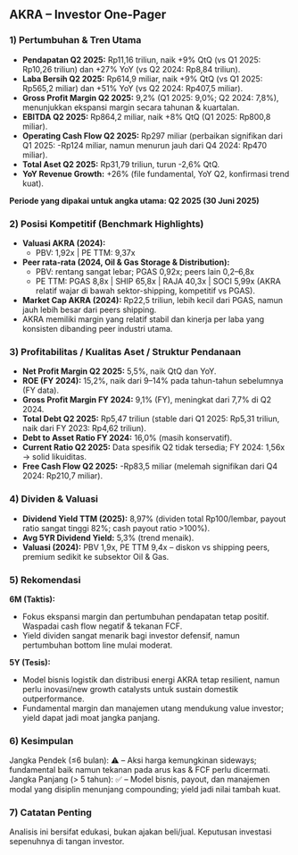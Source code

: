 ## AKRA – Investor One-Pager

### 1) Pertumbuhan & Tren Utama
- **Pendapatan Q2 2025:** Rp11,16 triliun, naik +9% QtQ (vs Q1 2025: Rp10,26 triliun) dan +27% YoY (vs Q2 2024: Rp8,84 triliun).
- **Laba Bersih Q2 2025:** Rp614,9 miliar, naik +9% QtQ (vs Q1 2025: Rp565,2 miliar) dan +51% YoY (vs Q2 2024: Rp407,5 miliar).
- **Gross Profit Margin Q2 2025:** 9,2% (Q1 2025: 9,0%; Q2 2024: 7,8%), menunjukkan ekspansi margin secara tahunan & kuartalan.
- **EBITDA Q2 2025:** Rp864,2 miliar, naik +8% QtQ (Q1 2025: Rp800,8 miliar).
- **Operating Cash Flow Q2 2025:** Rp297 miliar (perbaikan signifikan dari Q1 2025: -Rp124 miliar, namun menurun jauh dari Q4 2024: Rp470 miliar).
- **Total Aset Q2 2025:** Rp31,79 triliun, turun -2,6% QtQ.
- **YoY Revenue Growth:** +26% (file fundamental, YoY Q2, konfirmasi trend kuat).

**Periode yang dipakai untuk angka utama: Q2 2025 (30 Juni 2025)**

### 2) Posisi Kompetitif (Benchmark Highlights)
- **Valuasi AKRA (2024):**
  - PBV: 1,92x | PE TTM: 9,37x
- **Peer rata-rata (2024, Oil & Gas Storage & Distribution):**
  - PBV: rentang sangat lebar; PGAS 0,92x; peers lain 0,2–6,8x
  - PE TTM: PGAS 8,8x | SHIP 65,8x | RAJA 40,3x | SOCI 5,99x (AKRA relatif wajar di bawah sektor-shipping, kompetitif vs PGAS).
- **Market Cap AKRA (2024):** Rp22,5 triliun, lebih kecil dari PGAS, namun jauh lebih besar dari peers shipping.
- AKRA memiliki margin yang relatif stabil dan kinerja per laba yang konsisten dibanding peer industri utama.

### 3) Profitabilitas / Kualitas Aset / Struktur Pendanaan
- **Net Profit Margin Q2 2025:** 5,5%, naik QtQ dan YoY.
- **ROE (FY 2024):** 15,2%, naik dari 9–14% pada tahun-tahun sebelumnya (FY data).
- **Gross Profit Margin FY 2024:** 9,1% (FY), meningkat dari 7,7% di Q2 2024.
- **Total Debt Q2 2025:** Rp5,47 triliun (stable dari Q1 2025: Rp5,31 triliun, naik dari FY 2023: Rp4,62 triliun).
- **Debt to Asset Ratio FY 2024:** 16,0% (masih konservatif).
- **Current Ratio Q2 2025:** Data spesifik Q2 tidak tersedia; FY 2024: 1,56x → solid likuiditas.
- **Free Cash Flow Q2 2025:** -Rp83,5 miliar (melemah signifikan dari Q4 2024: Rp210,7 miliar).

### 4) Dividen & Valuasi
- **Dividend Yield TTM (2025):** 8,97% (dividen total Rp100/lembar, payout ratio sangat tinggi 82%; cash payout ratio >100%).
- **Avg 5YR Dividend Yield:** 5,3% (trend menaik).
- **Valuasi (2024):** PBV 1,9x, PE TTM 9,4x – diskon vs shipping peers, premium sedikit ke subsektor Oil & Gas.

### 5) Rekomendasi
**6M (Taktis):**
- Fokus ekspansi margin dan pertumbuhan pendapatan tetap positif. Waspadai cash flow negatif & tekanan FCF.
- Yield dividen sangat menarik bagi investor defensif, namun pertumbuhan bottom line mulai moderat.

**5Y (Tesis):**
- Model bisnis logistik dan distribusi energi AKRA tetap resilient, namun perlu inovasi/new growth catalysts untuk sustain domestik outperformance.
- Fundamental margin dan manajemen utang mendukung value investor; yield dapat jadi moat jangka panjang.

### 6) Kesimpulan
Jangka Pendek (≤6 bulan): ⚠️ – Aksi harga kemungkinan sideways; fundamental baik namun tekanan pada arus kas & FCF perlu dicermati.
Jangka Panjang (> 5 tahun): ✅ – Model bisnis, payout, dan manajemen modal yang disiplin menunjang compounding; yield jadi nilai tambah kuat.

### 7) Catatan Penting
Analisis ini bersifat edukasi, bukan ajakan beli/jual. Keputusan investasi sepenuhnya di tangan investor.